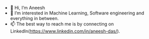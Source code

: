 - 👋 Hi, I’m Aneesh
- 👀 I’m interested in Machine Learning, Software engineering and everything in between.
- 📫 The best way to reach me is by connecting on LinkedIn(https://www.linkedin.com/in/aneesh-das/).

<!---
aneesh52/aneesh52 is a ✨ special ✨ repository because its `README.md` (this file) appears on your GitHub profile.
You can click the Preview link to take a look at your changes.
--->
